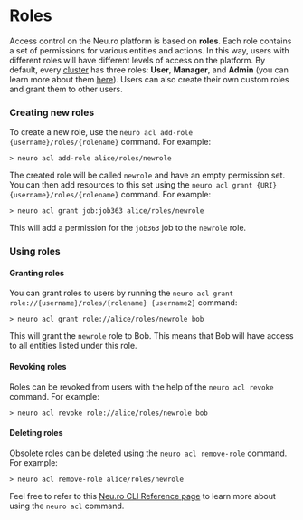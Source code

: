 # Roles

Access control on the Neu.ro platform is based on **roles**. Each role contains a set of permissions for various entities and actions. In this way, users with different roles will have different levels of access on the platform. By default, every [cluster](clusters-resources.md) has three roles: **User**, **Manager**, and **Admin** \(you can learn more about them [here](../../administration/cluster-management/managing-users-and-quotas.md#what-are-the-different-roles-available)\). Users can also create their own custom roles and grant them to other users.

### Creating new roles

To create a new role, use the `neuro acl add-role {username}/roles/{rolename}` command. For example:

```text
> neuro acl add-role alice/roles/newrole
```

The created role will be called `newrole` and have an empty permission set. You can then add resources to this set using the `neuro acl grant {URI} {username}/roles/{rolename}` command. For example:

```text
> neuro acl grant job:job363 alice/roles/newrole
```

This will add a permission for the `job363` job to the `newrole` role. 

### Using roles

#### Granting roles

You can grant roles to users by running the `neuro acl grant role://{username}/roles/{rolename} {username2}` command:

```text
> neuro acl grant role://alice/roles/newrole bob
```

This will grant the `newrole` role to Bob. This means that Bob will have access to all entities listed under this role.

#### Revoking roles

Roles can be revoked from users with the help of the `neuro acl revoke` command. For example:

```text
> neuro acl revoke role://alice/roles/newrole bob
```

#### Deleting roles

Obsolete roles can be deleted using the `neuro acl remove-role` command. For example:

```text
> neuro acl remove-role alice/roles/newrole
```

Feel free to refer to this [Neu.ro CLI Reference page](https://neu-ro.gitbook.io/neu-ro-cli-reference/commands/acl) to learn more about using the `neuro acl` command.

